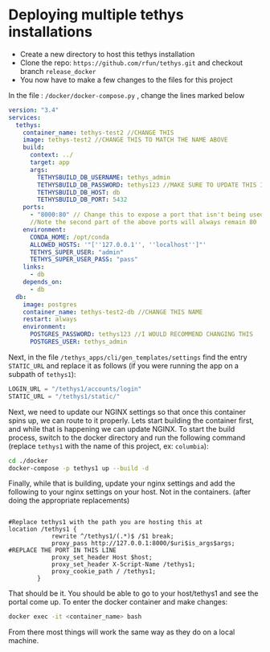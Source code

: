 
# Deploying multiple tethys installations


- Create a new directory to host this tethys installation
- Clone the repo: `https://github.com/rfun/tethys.git` and checkout branch `release_docker`
- You now have to make a few changes to the files for this project

In the file : `/docker/docker-compose.py` , change the lines marked below

```yml
version: "3.4"
services:
  tethys:
    container_name: tethys-test2 //CHANGE THIS
    image: tethys-test2 //CHANGE THIS TO MATCH THE NAME ABOVE
    build:
      context: ../
      target: app
      args:
        TETHYSBUILD_DB_USERNAME: tethys_admin
        TETHYSBUILD_DB_PASSWORD: tethys123 //MAKE SURE TO UPDATE THIS IF YOU CHANGE THE PASSWORD BELOW
        TETHYSBUILD_DB_HOST: db
        TETHYSBUILD_DB_PORT: 5432
    ports:
      - "8000:80" // Change this to expose a port that isn't being used. So something like "8002:80"
      //Note the second part of the above ports will always remain 80
    environment:
      CONDA_HOME: /opt/conda
      ALLOWED_HOSTS: '"[''127.0.0.1'', ''localhost'']"'
      TETHYS_SUPER_USER: "admin"
      TETHYS_SUPER_USER_PASS: "pass"
    links:
      - db
    depends_on:
      - db
  db:
    image: postgres
    container_name: tethys-test2-db //CHANGE THIS NAME
    restart: always
    environment:
      POSTGRES_PASSWORD: tethys123 //I WOULD RECOMMEND CHANGING THIS
      POSTGRES_USER: tethys_admin 

```

Next, in the file `/tethys_apps/cli/gen_templates/settings` find the entry `STATIC_URL` and replace it as follows (if you were running the app on a subpath of `tethys1`):
```py
LOGIN_URL = "/tethys1/accounts/login"
STATIC_URL = "/tethys1/static/"
```

Next, we need to update our NGINX settings so that once this container spins up, we can route to it properly. Lets start building the container first, and while that is happening we can update NGINX. To start the build process, switch to the docker directory and run the following command (replace `tethys1` with the name of this project, ex: `columbia`): 

```sh
cd ./docker
docker-compose -p tethys1 up --build -d
```

Finally, while that is building, update your nginx settings and add the following to your nginx settings on your host. Not in the containers.  (after doing the appropriate replacements)

```nginx

#Replace tethys1 with the path you are hosting this at
location /tethys1 {
            rewrite ^/tethys1/(.*)$ /$1 break;
            proxy_pass http://127.0.0.1:8000/$uri$is_args$args;  #REPLACE THE PORT IN THIS LINE
            proxy_set_header Host $host;
            proxy_set_header X-Script-Name /tethys1;
            proxy_cookie_path / /tethys1;
        }

```
That should be it. You should be able to go to your host/tethys1 and see the portal come up. To enter the docker container and make changes: 

```sh
docker exec -it <container_name> bash
```

From there most things will work the same way as they do on a local machine. 